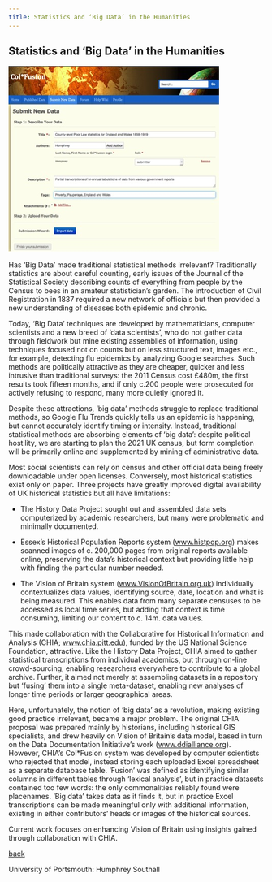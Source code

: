 ```yaml
---
title: Statistics and ‘Big Data’ in the Humanities
---
```


## Statistics and ‘Big Data’ in the Humanities

![image:The Col*Fusion system developed at the Collaborative for Historical Information and Analysis at the University of Pittsburgh, the focus of the investigation into historical statistics undertaken with Portsmouth University](Images/06.jpg)

Has ‘Big Data’ made traditional statistical methods irrelevant? Traditionally statistics are about careful counting, early issues of the Journal of the Statistical Society describing counts of everything from people by the Census to bees in an amateur statistician’s garden. The introduction of Civil Registration in 1837 required a new network of officials but then provided a new understanding of diseases both epidemic and chronic.

Today, ‘Big Data’ techniques are developed by mathematicians, computer scientists and a new breed of ‘data scientists’, who do not gather data through fieldwork but mine existing assemblies of information, using techniques focused not on counts but on less structured text, images etc., for example, detecting flu epidemics by analyzing Google searches. Such methods are politically attractive as they are cheaper, quicker and less intrusive than traditional surveys: the 2011 Census cost £480m, the first results took fifteen months, and if only c.200 people were prosecuted for actively refusing to respond, many more quietly ignored it.

Despite these attractions, ‘big data’ methods struggle to replace traditional methods, so Google Flu Trends quickly tells us an epidemic is happening, but cannot accurately identify timing or intensity. Instead, traditional statistical methods are absorbing elements of ‘big data’: despite political hostility, we are starting to plan the 2021 UK census, but form completion will be primarily online and supplemented by mining of administrative data. 

Most social scientists can rely on census and other official data being freely downloadable under open licenses. Conversely, most historical statistics exist only on paper. Three projects have greatly improved digital availability of UK historical statistics but all have limitations:

* The History Data Project sought out and assembled data sets computerized by academic researchers, but many were problematic and minimally documented.

* Essex’s Historical Population Reports system (www.histpop.org) makes scanned images of c. 200,000 pages from original reports available online, preserving the data’s historical context but providing little help with finding the particular number needed.

* The Vision of Britain system (www.VisionOfBritain.org.uk) individually contextualizes data values, identifying source, date, location and what is being measured. This enables data from many separate censuses to be accessed as local time series, but adding that context is time consuming, limiting our content to c. 14m. data values.

This made collaboration with the Collaborative for Historical Information and Analysis (CHIA; www.chia.pitt.edu), funded by the US National Science Foundation, attractive. Like the History Data Project, CHIA aimed to gather statistical transcriptions from individual academics, but through on-line crowd-sourcing, enabling researchers everywhere to contribute to a global archive. Further, it aimed not merely at assembling datasets in a repository but ‘fusing’ them into a single meta-dataset, enabling new analyses of longer time periods or larger geographical areas.

Here, unfortunately, the notion of ‘big data’ as a revolution, making existing good practice irrelevant, became a major problem. The original CHIA proposal was prepared mainly by historians, including historical GIS specialists, and drew heavily on Vision of Britain’s data model, based in turn on the Data Documentation Initiative’s work (www.ddialliance.org). However, CHIA’s Col*Fusion system was developed by computer scientists who rejected that model, instead storing each uploaded Excel spreadsheet as a separate database table. ‘Fusion’ was defined as identifying similar columns in different tables through ‘lexical analysis’, but in practice datasets contained too few words: the only commonalities reliably found were placenames. ‘Big data’ takes data as it finds it, but in practice Excel transcriptions can be made meaningful only with additional information, existing in either contributors’ heads or images of the historical sources.

Current work focuses on enhancing Vision of Britain using insights gained through collaboration with CHIA.

[back](./)

University of Portsmouth: Humphrey Southall
